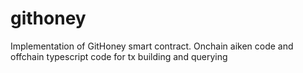 # githoney
Implementation of GitHoney smart contract. Onchain aiken code and offchain typescript code for tx building and querying
